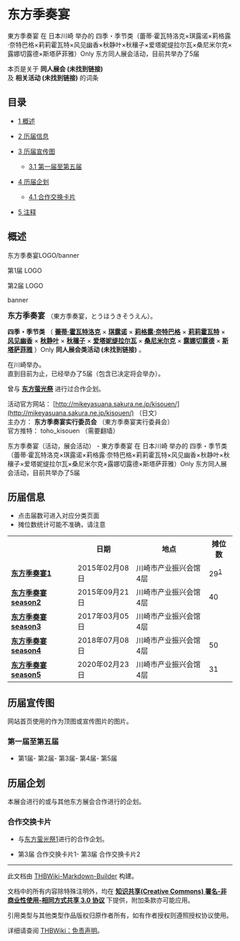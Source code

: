 # 东方季奏宴

<!-- source html: G:\repos\THBWiki-Markdown-Builder\THBWikiMarkdown\Temp\main\d\d0\ns0%3A%E4%B8%9C%E6%96%B9%E5%AD%A3%E5%A5%8F%E5%AE%B4.html -->

東方季奏宴 在 日本川崎 举办的 四季・季节类（蕾蒂·霍瓦特洛克×琪露诺×莉格露·奈特巴格×莉莉霍瓦特×风见幽香×秋静叶×秋穰子×爱塔妮缇拉尔瓦×桑尼米尔克×露娜切露德×斯塔萨菲雅）Only 东方同人展会活动，目前共举办了5届

本页是关于 **同人展会 (未找到链接)**   
及 **相关活动 (未找到链接)** 的词条
## 目录

- [1 概述](#概述)
- [2 历届信息](#历届信息)
- [3 历届宣传图](#历届宣传图)

  - [3.1 第一届至第五届](#第一届至第五届)



- [4 历届企划](#历届企划)

  - [4.1 合作交换卡片](#合作交换卡片)



- [5 注释](#注释)




## 概述



  
东方季奏宴LOGO/banner
  


[](./文件-东方季奏宴LOGO1.png.md)

第1届 LOGO


[](./文件-东方季奏宴LOGO2.png.md)
第2届 LOGO


[](./文件-东方季奏宴banner.png.md)
banner




  
<big> **东方季奏宴** </big>（東方季奏宴，とうほうきそうえん）。  
  
  
  
  
 **四季・季节类** （ **[蕾蒂·霍瓦特洛克](./蕾蒂·霍瓦特洛克.md)** × **[琪露诺](./琪露诺.md)** × **[莉格露·奈特巴格](./莉格露·奈特巴格.md)** × **[莉莉霍瓦特](./莉莉霍瓦特.md)** × **[风见幽香](./风见幽香.md)** × **[秋静叶](./秋静叶.md)** × **[秋穰子](./秋穰子.md)** × **[爱塔妮缇拉尔瓦](./爱塔妮缇拉尔瓦.md)** × **[桑尼米尔克](./桑尼米尔克.md)** × **[露娜切露德](./露娜切露德.md)** × **[斯塔萨菲雅](./斯塔萨菲雅.md)** ）Only **同人展会类活动 (未找到链接)** 。  
  
在川崎举办。  
直到目前为止，已经举办了5届（包含已决定将会举办）。  
  
曾与 **[东方萤光祭](./东方萤光祭.md)** 进行过合作企划。  
  
  
  
  
活动官方网站： [http://mikeyasuana.sakura.ne.jp/kisouen/](http://mikeyasuana.sakura.ne.jp/kisouen/) （日文）   
主办方： **东方季奏宴实行委员会** （東方季奏宴実行委員会）  
官方推特： toho_kisouen （需要翻墙）  
  
东方季奏宴（活动，展会活动） - 東方季奏宴 在 日本川崎 举办的 四季・季节类（蕾蒂·霍瓦特洛克×琪露诺×莉格露·奈特巴格×莉莉霍瓦特×风见幽香×秋静叶×秋穰子×爱塔妮缇拉尔瓦×桑尼米尔克×露娜切露德×斯塔萨菲雅）Only 东方同人展会活动，目前共举办了5届
## 历届信息
- 点击届数可进入对应分类页面
- 摊位数统计可能不准确，请注意


<table>
<tbody><tr><th> </th><th>日期</th><th>地点</th><th>摊位数</th></tr>
<tr><td id="1"><b><a href="/展会作品列表?e=%E4%B8%9C%E6%96%B9%E5%AD%A3%E5%A5%8F%E5%AE%B4%231">东方季奏宴1</a></b></td><td id="ev-1">2015年02月08日</td><td>川崎市产业振兴会馆 4层</td><td>29<sup id="cite_ref-1" class="reference"><a href="#cite_note-1">1</a></sup></td></tr>
<tr><td id="season2"><b><a href="/展会作品列表?e=%E4%B8%9C%E6%96%B9%E5%AD%A3%E5%A5%8F%E5%AE%B4%23season2">东方季奏宴season2</a></b></td><td id="ev-2">2015年09月21日</td><td>川崎市产业振兴会馆 4层</td><td>40</td></tr>
<tr><td id="season3"><b><a href="/展会作品列表?e=%E4%B8%9C%E6%96%B9%E5%AD%A3%E5%A5%8F%E5%AE%B4%23season3">东方季奏宴season3</a></b></td><td id="ev-3">2017年03月05日</td><td>川崎市产业振兴会馆 4层</td><td></td></tr>
<tr><td id="season4"><b><a href="/展会作品列表?e=%E4%B8%9C%E6%96%B9%E5%AD%A3%E5%A5%8F%E5%AE%B4%23season4">东方季奏宴season4</a></b></td><td id="ev-4">2018年07月08日</td><td>川崎市产业振兴会馆 4层</td><td>50</td></tr>
<tr><td id="season5"><b><a href="/展会作品列表?e=%E4%B8%9C%E6%96%B9%E5%AD%A3%E5%A5%8F%E5%AE%B4%23season5">东方季奏宴season5</a></b></td><td id="ev-5">2020年02月23日</td><td>川崎市产业振兴会馆 4层</td><td>31</td></tr>
</tbody></table>


## 历届宣传图
  
网站首页使用的作为顶图或宣传图片的图片。
  

### 第一届至第五届
- [](./文件-东方季奏宴1.jpg.md)第1届- [](./文件-东方季奏宴2.jpg.md)第2届- [](./文件-东方季奏宴3.jpg.md)第3届- [](./文件-东方季奏宴4.jpg.md)第4届- [](./文件-东方季奏宴5.jpg.md)第5届

## 历届企划
  
本展会进行的或与其他东方展会合作进行的企划。
  

### 合作交换卡片
- 与[东方萤光祭1](./东方萤光祭.md)进行的合作企划。

- [](./文件-萤光祭1季奏宴3合作交换卡片1.jpg.md)第3届 合作交换卡片1- [](./文件-萤光祭1季奏宴3合作交换卡片2.jpg.md)第3届 合作交换卡片2


[^cite_note-1]: 为参加的社团数，可能不是准确的摊位数。

  
  






---

此文档由 [THBWiki-Markdown-Builder](https://github.com/Delsin-Yu/THBWiki-Markdown-Builder) 构建。

文档中的所有内容除特殊注明外，均在 [**知识共享(Creative Commons) 署名-非商业性使用-相同方式共享 3.0 协议**](https://creativecommons.org/licenses/by-sa/3.0/deed.zh-hans) 下提供，附加条款亦可能应用。

引用类型与其他类型作品版权归原作者所有，如有作者授权则遵照授权协议使用。

详细请查阅 [THBWiki：免责声明](https://thbwiki.cc/THBWiki:%E5%85%8D%E8%B4%A3%E5%A3%B0%E6%98%8E)。

